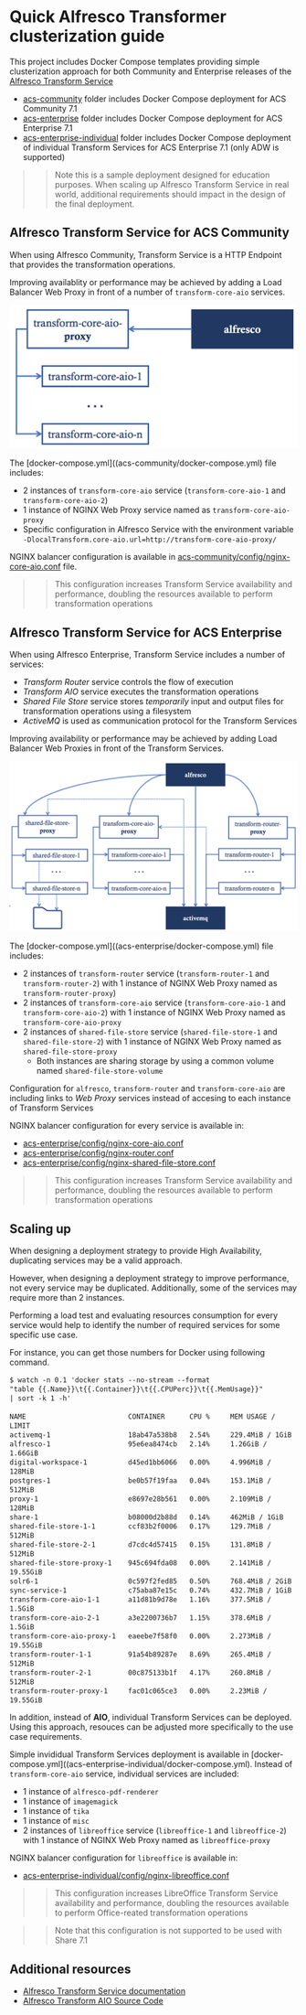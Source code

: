 # Quick Alfresco Transformer clusterization guide

This project includes Docker Compose templates providing simple clusterization approach for both Community and Enterprise releases of the [Alfresco Transform Service](https://docs.alfresco.com/transform-service/latest/)

* [acs-community](acs-community) folder includes Docker Compose deployment for ACS Community 7.1
* [acs-enterprise](acs-enterprise) folder includes Docker Compose deployment for ACS Enterprise 7.1
* [acs-enterprise-individual](acs-enterprise-individual) folder includes Docker Compose deployment of individual Transform Services for ACS Enterprise 7.1 (only ADW is supported)

>> Note this is a sample deployment designed for education purposes. When scaling up Alfresco Transform Service in real world, additional requirements should impact in the design of the final deployment.

## Alfresco Transform Service for ACS Community

When using Alfresco Community, Transform Service is a HTTP Endpoint that provides the transformation operations.

Improving availablity or performance may be achieved by adding a Load Balancer Web Proxy in front of a number of `transform-core-aio` services.

![acs-community](doc/acs-community-transform-cluster.png)

The [docker-compose.yml]((acs-community/docker-compose.yml) file includes:

* 2 instances of `transform-core-aio` service (`transform-core-aio-1` and `transform-core-aio-2`)
* 1 instance of NGINX Web Proxy service named as `transform-core-aio-proxy`
* Specific configuration in Alfresco Service with the environment variable `-DlocalTransform.core-aio.url=http://transform-core-aio-proxy/`

NGINX balancer configuration is available in [acs-community/config/nginx-core-aio.conf](acs-community/config/nginx-core-aio.conf) file.

>> This configuration increases Transform Service availability and performance, doubling the resources available to perform transformation operations

## Alfresco Transform Service for ACS Enterprise

When using Alfresco Enterprise, Transform Service includes a number of services:

* *Transform Router* service controls the flow of execution
* *Transform AIO* service executes the transformation operations
* *Shared File Store* service stores *temporarily* input and output files for transformation operations using a filesystem
* *ActiveMQ* is used as communication protocol for the Transform Services

Improving availability or performance may be achieved by adding Load Balancer Web Proxies in front of the Transform Services.

![acs-enterprise](doc/acs-enterprise-transform-cluster.png)

The [docker-compose.yml]((acs-enterprise/docker-compose.yml) file includes:

* 2 instances of `transform-router` service (`transform-router-1` and `transform-router-2`) with 1 instance of NGINX Web Proxy named as `transform-router-proxy`)
* 2 instances of `transform-core-aio` service (`transform-core-aio-1` and `transform-core-aio-2`) with 1 instance of NGINX Web Proxy named as `transform-core-aio-proxy`
* 2 instances of `shared-file-store` service (`shared-file-store-1` and `shared-file-store-2`) with 1 instance of NGINX Web Proxy named as `shared-file-store-proxy`
  * Both instances are sharing storage by using a common volume named `shared-file-store-volume`

Configuration for `alfresco`, `transform-router` and `transform-core-aio` are including links to *Web Proxy* services instead of accesing to each instance of Transform Services

NGINX balancer configuration for every service is available in:

* [acs-enterprise/config/nginx-core-aio.conf](acs-enterprise/config/nginx-core-aio.conf)
* [acs-enterprise/config/nginx-router.conf](acs-enterprise/config/nginx-router.conf)
* [acs-enterprise/config/nginx-shared-file-store.conf](acs-enterprise/config/nginx-shared-file-store.conf)

>> This configuration increases Transform Service availability and performance, doubling the resources available to perform transformation operations

## Scaling up

When designing a deployment strategy to provide High Availability, duplicating services may be a valid approach.

However, when designing a deployment strategy to improve performance, not every service may be duplicated. Additionally, some of the services may require more than 2 instances.

Performing a load test and evaluating resources consumption for every service would help to identify the number of required services for some specific use case.

For instance, you can get those numbers for Docker using following command.

```
$ watch -n 0.1 'docker stats --no-stream --format
"table {{.Name}}\t{{.Container}}\t{{.CPUPerc}}\t{{.MemUsage}}"
| sort -k 1 -h'

NAME                         CONTAINER      CPU %     MEM USAGE / LIMIT
activemq-1                   18ab47a538b8   2.54%     229.4MiB / 1GiB
alfresco-1                   95e6ea8474cb   2.14%     1.26GiB / 1.66GiB
digital-workspace-1          d45ed1bb6066   0.00%     4.996MiB / 128MiB
postgres-1                   be0b57f19faa   0.04%     153.1MiB / 512MiB
proxy-1                      e8697e28b561   0.00%     2.109MiB / 128MiB
share-1                      b08000d2b88d   0.14%     462MiB / 1GiB
shared-file-store-1-1        ccf83b2f0006   0.17%     129.7MiB / 512MiB
shared-file-store-2-1        d7cdc4d57415   0.15%     131.8MiB / 512MiB
shared-file-store-proxy-1    945c694fda08   0.00%     2.141MiB / 19.55GiB
solr6-1                      0c597f2fed85   0.50%     768.4MiB / 2GiB
sync-service-1               c75aba87e15c   0.74%     432.7MiB / 1GiB
transform-core-aio-1-1       a11d81b9d78e   1.16%     377.5MiB / 1.5GiB
transform-core-aio-2-1       a3e2200736b7   1.15%     378.6MiB / 1.5GiB
transform-core-aio-proxy-1   eaeebe7f58f0   0.00%     2.273MiB / 19.55GiB
transform-router-1-1         91a54b89287e   8.69%     265.4MiB / 512MiB
transform-router-2-1         00c875133b1f   4.17%     260.8MiB / 512MiB
transform-router-proxy-1     fac01c065ce3   0.00%     2.23MiB / 19.55GiB
```

In addition, instead of **AIO**, individual Transform Services can be deployed. Using this approach, resouces can be adjusted more specifically to the use case requirements.

Simple invididual Transform Services deployment is available in [docker-compose.yml]((acs-enterprise-individual/docker-compose.yml). Instead of `transform-core-aio` service, individual services are included:

* 1 instance of `alfresco-pdf-renderer`
* 1 instance of `imagemagick`
* 1 instance of `tika`
* 1 instance of `misc`
* 2 instances of `libreoffice` service (`libreoffice-1` and `libreoffice-2`) with 1 instance of NGINX Web Proxy named as `libreoffice-proxy`

NGINX balancer configuration for `libreoffice` is available in:

* [acs-enterprise-individual/config/nginx-libreoffice.conf](acs-enterprise-individual/config/nginx-libreoffice.conf)

>> This configuration increases LibreOffice Transform Service availability and performance, doubling the resources available to perform Office-reated transformation operations

>> Note that this configuration is not supported to be used with Share 7.1


## Additional resources

* [Alfresco Transform Service documentation](https://docs.alfresco.com/transform-service/latest/)
* [Alfresco Transform AIO Source Code](https://github.com/Alfresco/alfresco-transform-core)
